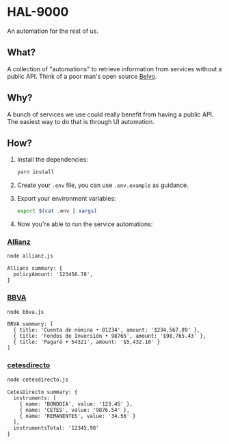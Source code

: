 # HAL-9000

An automation for the rest of us.

## What?

A collection of "automations" to retrieve information from services without a public API.
Think of a poor man's open source [Belvo](https://belvo.com/).

## Why?

A bunch of services we use could really benefit from having a public API.
The easiest way to do that is through UI automation.

## How?

1. Install the dependencies:

    ```sh
    yarn install
    ```

1. Create your `.env` file, you can use `.env.example` as guidance.

1. Export your environment variables:

    ```sh
    export $(cat .env | xargs)
    ```

1. Now you're able to run the service automations:

### [Allianz](https://www.allianz.com.mx/)

```sh
node allianz.js
```

```
Allianz summary: {
  policyAmount: '123456.78',
}
```

### [BBVA](https://www.bbva.mx/)

```sh
node bbva.js
```

```
BBVA summary: [
  { title: 'Cuenta de nómina • 01234', amount: '$234,567.89' },
  { title: 'Fondos de Inversión • 98765', amount: '$98,765.43' },
  { title: 'Pagaré • 54321', amount: '$5,432.10' }
]
```

### [cetesdirecto](https://www.cetesdirecto.com/)

```sh
node cetesdirecto.js
```

```
CetesDirecto summary: {
  instruments: [
    { name: 'BONDDIA', value: '123.45' },
    { name: 'CETES', value: '9876.54' },
    { name: 'REMANENTES', value: '34.56' }
  ],
  instrumentsTotal: '12345.98'
}
```
